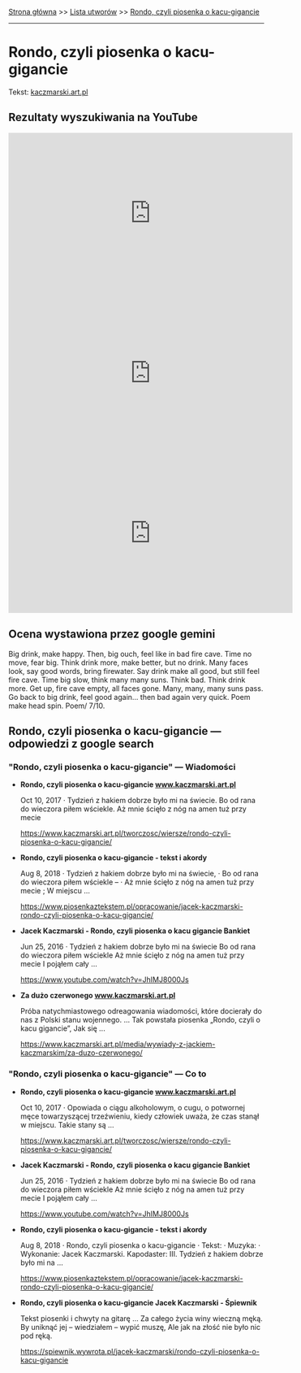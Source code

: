[Strona główna](../index.md) >> [Lista utworów](../list.md) >> [Rondo, czyli piosenka o kacu-gigancie](518.md)

---

# Rondo, czyli piosenka o kacu-gigancie

Tekst: [kaczmarski.art.pl](https://www.kaczmarski.art.pl/tworczosc/wiersze/rondo-czyli-piosenka-o-kacu-gigancie/)

## Rezultaty wyszukiwania na YouTube

<iframe width="560" height="315" src="https://www.youtube.com/embed/SMa13EdYd94?si=IdontcarewhotheIRSsendsImnotpayingtaxes" title="YouTube video player" frameborder="0" allow="accelerometer; autoplay; clipboard-write; encrypted-media; gyroscope; picture-in-picture; web-share" referrerpolicy="strict-origin-when-cross-origin" allowfullscreen></iframe>

<iframe width="560" height="315" src="https://www.youtube.com/embed/JhIMJ8000Js?si=IdontcarewhotheIRSsendsImnotpayingtaxes" title="YouTube video player" frameborder="0" allow="accelerometer; autoplay; clipboard-write; encrypted-media; gyroscope; picture-in-picture; web-share" referrerpolicy="strict-origin-when-cross-origin" allowfullscreen></iframe>

<iframe width="560" height="315" src="https://www.youtube.com/embed/pIshaEy0EyY?si=IdontcarewhotheIRSsendsImnotpayingtaxes" title="YouTube video player" frameborder="0" allow="accelerometer; autoplay; clipboard-write; encrypted-media; gyroscope; picture-in-picture; web-share" referrerpolicy="strict-origin-when-cross-origin" allowfullscreen></iframe>

## Ocena wystawiona przez google gemini

Big drink, make happy. Then, big ouch, feel like in bad fire cave. Time no move, fear big. Think drink more, make better, but no drink. Many faces look, say good words, bring firewater. Say drink make all good, but still feel fire cave. Time big slow, think many many suns. Think bad. Think drink more. Get up, fire cave empty, all faces gone. Many, many, many suns pass. Go back to big drink, feel good again... then bad again very quick. Poem make head spin. Poem/ 7/10.


## Rondo, czyli piosenka o kacu-gigancie — odpowiedzi z google search

### "Rondo, czyli piosenka o kacu-gigancie" — Wiadomości

- **Rondo, czyli piosenka o kacu-gigancie www.kaczmarski.art.pl**

    Oct 10, 2017  ·  Tydzień z hakiem dobrze było mi na świecie. Bo od rana do wieczora piłem wściekle. Aż mnie ścięło z nóg na amen tuż przy mecie 

   <https://www.kaczmarski.art.pl/tworczosc/wiersze/rondo-czyli-piosenka-o-kacu-gigancie/>
- **Rondo, czyli piosenka o kacu-gigancie - tekst i akordy**

    Aug 8, 2018  ·  Tydzień z hakiem dobrze było mi na świecie, · Bo od rana do wieczora piłem wściekle – · Aż mnie ścięło z nóg na amen tuż przy mecie ; W miejscu ... 

   <https://www.piosenkaztekstem.pl/opracowanie/jacek-kaczmarski-rondo-czyli-piosenka-o-kacu-gigancie/>
- **Jacek Kaczmarski - Rondo, czyli piosenka o kacu gigancie Bankiet**

    Jun 25, 2016  ·  Tydzień z hakiem dobrze było mi na świecie Bo od rana do wieczora piłem wściekle Aż mnie ścięło z nóg na amen tuż przy mecie I pojąłem cały ... 

   <https://www.youtube.com/watch?v=JhIMJ8000Js>
- **Za dużo czerwonego www.kaczmarski.art.pl**

    Próba natychmiastowego odreagowania wiadomości, które docierały do nas z Polski stanu wojennego. ... Tak powstała piosenka „Rondo, czyli o kacu gigancie”, Jak się ... 

   <https://www.kaczmarski.art.pl/media/wywiady-z-jackiem-kaczmarskim/za-duzo-czerwonego/>

### "Rondo, czyli piosenka o kacu-gigancie" — Co to

- **Rondo, czyli piosenka o kacu-gigancie www.kaczmarski.art.pl**

    Oct 10, 2017  ·  Opowiada o ciągu alkoholowym, o cugu, o potwornej męce towarzyszącej trzeźwieniu, kiedy człowiek uważa, że czas stanął w miejscu. Takie stany są ... 

   <https://www.kaczmarski.art.pl/tworczosc/wiersze/rondo-czyli-piosenka-o-kacu-gigancie/>
- **Jacek Kaczmarski - Rondo, czyli piosenka o kacu gigancie Bankiet**

    Jun 25, 2016  ·  Tydzień z hakiem dobrze było mi na świecie Bo od rana do wieczora piłem wściekle Aż mnie ścięło z nóg na amen tuż przy mecie I pojąłem cały ... 

   <https://www.youtube.com/watch?v=JhIMJ8000Js>
- **Rondo, czyli piosenka o kacu-gigancie - tekst i akordy**

    Aug 8, 2018  ·  Rondo, czyli piosenka o kacu-gigancie · Tekst: · Muzyka: · Wykonanie: Jacek Kaczmarski. Kapodaster: III. Tydzień z hakiem dobrze było mi na ... 

   <https://www.piosenkaztekstem.pl/opracowanie/jacek-kaczmarski-rondo-czyli-piosenka-o-kacu-gigancie/>
- **Rondo, czyli piosenka o kacu-gigancie Jacek Kaczmarski - Śpiewnik**

    Tekst piosenki i chwyty na gitarę ... Za całego życia winy wieczną męką. By uniknąć jej – wiedziałem – wypić muszę, Ale jak na złość nie było nic pod ręką. 

   <https://spiewnik.wywrota.pl/jacek-kaczmarski/rondo-czyli-piosenka-o-kacu-gigancie>

